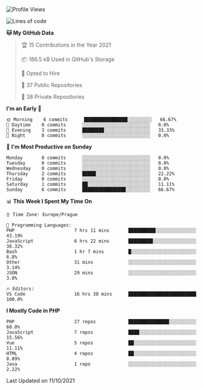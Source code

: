 <!--START_SECTION:waka-->
![Profile Views](http://img.shields.io/badge/Profile%20Views-39-blue)

![Lines of code](https://img.shields.io/badge/From%20Hello%20World%20I%27ve%20Written-217004%20lines%20of%20code-blue)

**🐱 My GitHub Data** 

> 🏆 15 Contributions in the Year 2021
 > 
> 📦 186.5 kB Used in GitHub's Storage 
 > 
> 💼 Opted to Hire
 > 
> 📜 37 Public Repositories 
 > 
> 🔑 38 Private Repositories  
 > 
**I'm an Early 🐤** 

```text
🌞 Morning    6 commits      ████████████████░░░░░░░░░   66.67% 
🌆 Daytime    0 commits      ░░░░░░░░░░░░░░░░░░░░░░░░░   0.0% 
🌃 Evening    3 commits      ████████░░░░░░░░░░░░░░░░░   33.33% 
🌙 Night      0 commits      ░░░░░░░░░░░░░░░░░░░░░░░░░   0.0%

```
📅 **I'm Most Productive on Sunday** 

```text
Monday       0 commits      ░░░░░░░░░░░░░░░░░░░░░░░░░   0.0% 
Tuesday      0 commits      ░░░░░░░░░░░░░░░░░░░░░░░░░   0.0% 
Wednesday    0 commits      ░░░░░░░░░░░░░░░░░░░░░░░░░   0.0% 
Thursday     2 commits      █████░░░░░░░░░░░░░░░░░░░░   22.22% 
Friday       0 commits      ░░░░░░░░░░░░░░░░░░░░░░░░░   0.0% 
Saturday     1 commits      ██░░░░░░░░░░░░░░░░░░░░░░░   11.11% 
Sunday       6 commits      ████████████████░░░░░░░░░   66.67%

```


📊 **This Week I Spent My Time On** 

```text
⌚︎ Time Zone: Europe/Prague

💬 Programming Languages: 
PHP                      7 hrs 11 mins       ██████████░░░░░░░░░░░░░░░   43.19% 
JavaScript               6 hrs 22 mins       █████████░░░░░░░░░░░░░░░░   38.32% 
Bash                     1 hr 7 mins         █░░░░░░░░░░░░░░░░░░░░░░░░   6.8% 
Other                    31 mins             ░░░░░░░░░░░░░░░░░░░░░░░░░   3.14% 
JSON                     29 mins             ░░░░░░░░░░░░░░░░░░░░░░░░░   3.0%

🔥 Editors: 
VS Code                  16 hrs 38 mins      █████████████████████████   100.0%

```

**I Mostly Code in PHP** 

```text
PHP                      27 repos            ███████████████░░░░░░░░░░   60.0% 
JavaScript               7 repos             ████░░░░░░░░░░░░░░░░░░░░░   15.56% 
Vue                      5 repos             ██░░░░░░░░░░░░░░░░░░░░░░░   11.11% 
HTML                     4 repos             ██░░░░░░░░░░░░░░░░░░░░░░░   8.89% 
Java                     1 repo              ░░░░░░░░░░░░░░░░░░░░░░░░░   2.22%

```



 Last Updated on 11/10/2021
<!--END_SECTION:waka-->
<!--
**AlexKratky/AlexKratky** is a ✨ _special_ ✨ repository because its `README.md` (this file) appears on your GitHub profile.

Here are some ideas to get you started:

- 🔭 I’m currently working on ...
- 🌱 I’m currently learning ...
- 👯 I’m looking to collaborate on ...
- 🤔 I’m looking for help with ...
- 💬 Ask me about ...
- 📫 How to reach me: ...
- 😄 Pronouns: ...
- ⚡ Fun fact: ...
-->
